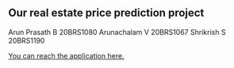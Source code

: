 ## Our real estate price prediction project

Arun Prasath B 20BRS1080
Arunachalam V 20BRS1067
Shrikrish S 20BRS1190

[You can reach the application here.](https://arunprasath2003-dataanalyticsproject-real-estate-app-6syvmz.streamlit.app/)
